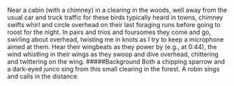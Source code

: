 Near a cabin (with a chimney) in a clearing in the woods, well away from the usual car and truck traffic for these birds typically heard in towns, chimney swifts whirl and circle overhead on their last foraging runs before going to roost for the night. In pairs and trios and foursomes they come and go, swirling about overhead, twisting me in knots as I try to keep a microphone aimed at them. Hear their wingbeats as they power by (e.g., at 0:44), the wind whistling in their wings as they swoop and dive overhead, chittering and twittering on the wing. 
#####Background
Both a chipping sparrow and a dark-eyed junco sing from this small clearing in the forest. A robin sings and calls in the distance.  
